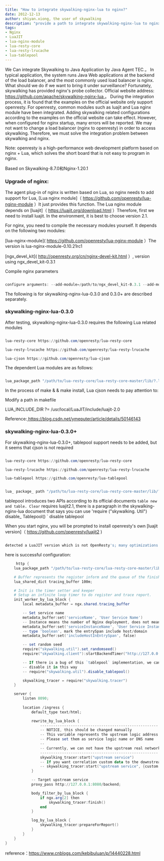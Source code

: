 ```yaml
---
title: "How to integrate skywalking-nginx-lua to nginx?"
date: 2012-12-13
author: shiyan.xiong, the user of skywalking
description: "provide a path to integrate skywalking-nginx-lua to nginx and avoid you falling pit"
tags:
- Nginx
- LuaJIT
- lua-nginx-module
- lua-resty-core
- lua-resty-lrucache
- lua-tablepool
---
```




We Can integrate Skywalking to Java Application by Java Agent TEC.， In typical application, the system runs Java Web applications at the backend of the load balancer, and the most commonly used load balancer is nginx. What should we do if we want to bring it under surveillance? Fortunately, skywalking has provided nginx's probe collector. Official website address:[ https://github.com/apache/skywalking-nginx-lua ]( https://github.com/apache/skywalking-nginx-lua )。 During the integration process, it is found that the examples on the official website only support openresty. For openresty, common modules such as luajit and Lua nginx module have been integrated. Adding skywalking related configurations according to the examples on the official website can take effect. However, when configured for nginx startup, many errors will be reported. We may not want to change a load balancer (nginx to openresty) in order to access skywalking. Therefore, we must solve the integration problem between skywalking and nginx.

Note: openresty is a high-performance web development platform based on nginx + Lua, which solves the short board that is not easy to program in nginx.


Based on Skywalking-8.7.0和Nginx-1.20.1

### Upgrade of nginx:



The agent plug-in of nginx is written based on Lua, so nginx needs to add support for Lua, [Lua nginx module]（ https://github.com/openresty/lua-nginx-module ）It just provides this function. The Lua nginx module depends on [luajit]（ https://luajit.org/download.html ）Therefore, first we need to install luajit. In the environment, it is best to choose version 2.1.



For nginx, you need to compile the necessary modules yourself. It depends on the following two modules:

[lua-nginx-module]( https://github.com/openresty/lua-nginx-module ）The version is lua-nginx-module-0.10.21rc1

[ngx_devel_kit]( http://openresty.org/cn/nginx-devel-kit.html ）, version using ngx_devel_kit-0.3.1

Compile nginx parameters



```powershell

configure arguments: --add-module=/path/to/ngx_devel_kit-0.3.1 --add-module=/path/to/lua-nginx-module-0.10.21rc1 --with-ld-opt=-Wl,-rpath,/usr/local/LuaJIT/lib

```



The following is for skywalking-nginx-lua-0.3.0 and 0.3.0+ are described separately.



### skywalking-nginx-lua-0.3.0



After testing, skywalking-nginx-lua-0.3.0 requires the following Lua related modules

```powershell

lua-resty-core https://github.com/openresty/lua-resty-core

lua-resty-lrucache https://github.com/openresty/lua-resty-lrucache

lua-cjson https://github.com/openresty/lua-cjson

```

The dependent Lua modules are as follows:

```powershell

lua_package_path "/path/to/lua-resty-core/lua-resty-core-master/lib/?.lua;/path/to/lua-resty-lrucache-0.11/lib/?.lua;/path/to/skywalking-nginx-lua-0.3.0/lib/?.lua;;";

```

In the process of make & & make install, Lua cjson needs to pay attention to:

Modify a path in makefile

LUA_INCLUDE_DIR ?= /usr/local/LuaJIT/include/luajit-2.0

Reference:[ https://blog.csdn.net/ymeputer/article/details/50146143 ]( https://blog.csdn.net/ymeputer/article/details/50146143 )



### skywalking-nginx-lua-0.3.0+

For skywalking-nginx-lua-0.3.0+, tablepool support needs to be added, but it seems that cjson is not required

```powershell

lua-resty-core https://github.com/openresty/lua-resty-core

lua-resty-lrucache https://github.com/openresty/lua-resty-lrucache

lua-tablepool https://github.com/openresty/lua-tablepool

```



```powershell

lua_ package_ path "/path/to/lua-resty-core/lua-resty-core-master/lib/?.lua;/path/to/lua-resty-lrucache-0.11/lib/?.lua;/path/to/lua-tablepool-master/lib/?.lua;/path/to/skywalking-nginx-lua-master/lib/?.lua;;";

```

tablepool introduces two APIs according to its official documents ` table new and table. Clear ` requires luajit2.1, there is a paragraph in the skywalking-nginx-lua document that says you can use 'require ("skywalking. Util") disable_ Tablepool() ` disable tablepool



When you start nginx, you will be prompted to install openresty's own [luajit version]（ https://github.com/openresty/luajit2 )



```powershell

detected a LuaJIT version which is not OpenResty's; many optimizations will be disabled and performance will be compromised (see https://github.com/openresty/luajit2 for OpenResty's LuaJIT or, even better, consider using the OpenResty releases from https://openresty.org/en/download.html )

```

here is successful configuration:


```powershell
     http {
    lua_package_path "/path/to/lua-resty-core/lua-resty-core-master/lib/?.lua;/path/to/lua-resty-lrucache-0.11/lib/?.lua;/path/to/lua-tablepool-master/lib/?.lua;/path/to/skywalking-nginx-lua-master/lib/?.lua;;";

    # Buffer represents the register inform and the queue of the finished segment
    lua_shared_dict tracing_buffer 100m;

    # Init is the timer setter and keeper
    # Setup an infinite loop timer to do register and trace report.
    init_worker_by_lua_block {
        local metadata_buffer = ngx.shared.tracing_buffer

        -- Set service name
        metadata_buffer:set('serviceName', 'User Service Name')
        -- Instance means the number of Nginx deployment, does not mean the worker instances
        metadata_buffer:set('serviceInstanceName', 'User Service Instance Name')
        -- type 'boolean', mark the entrySpan include host/domain
        metadata_buffer:set('includeHostInEntrySpan', false)

        -- set random seed
        require("skywalking.util").set_randomseed()
        require("skywalking.client"):startBackendTimer("http://127.0.0.1:12800")

        -- If there is a bug of this `tablepool` implementation, we can
        -- disable it in this way
        -- require("skywalking.util").disable_tablepool()

        skywalking_tracer = require("skywalking.tracer")
    }

    server {
        listen 8090;
        
        location /ingress {
            default_type text/html;

            rewrite_by_lua_block {
                ------------------------------------------------------
                -- NOTICE, this should be changed manually
                -- This variable represents the upstream logic address
                -- Please set them as service logic name or DNS name
                --
                -- Currently, we can not have the upstream real network address
                ------------------------------------------------------
                skywalking_tracer:start("upstream service")
                -- If you want correlation custom data to the downstream service
                -- skywalking_tracer:start("upstream service", {custom = "custom_value"})
            }

            -- Target upstream service
            proxy_pass http://127.0.0.1:8080/backend;

            body_filter_by_lua_block {
                if ngx.arg[2] then
                    skywalking_tracer:finish()
                end
            }

            log_by_lua_block {
                skywalking_tracer:prepareForReport()
            }
        }
    }
}
```

reference：https://www.cnblogs.com/kebibuluan/p/14440228.html

